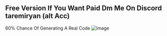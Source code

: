 Free Version If You Want Paid Dm Me On Discord taremiryan (alt Acc)
------------------------------------------------------------------
60% Chance Of Generating A Real Code
![image](https://github.com/M8Jays/Gen/assets/154239937/833fda8b-d8f8-4422-aae6-87e01e10c4cc)
